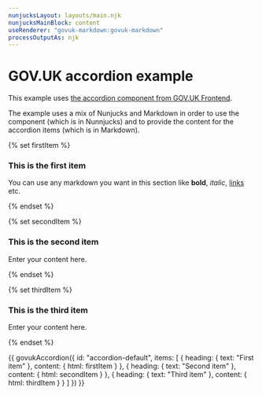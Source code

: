 ```yaml
---
nunjucksLayout: layouts/main.njk
nunjucksMainBlock: content
useRenderer: "govuk-markdown:govuk-markdown"
processOutputAs: njk
---
```


# GOV.UK accordion example

This example uses [the accordion component from GOV.UK Frontend](https://design-system.service.gov.uk/components/accordion/).

The example uses a mix of Nunjucks and Markdown in order to use the component (which is in Nunnjucks) and to provide the content for the accordion items (which is in Markdown).

{% set firstItem %}

### This is the first item

You can use any markdown you want in this section like **bold**, *italic*, [links](https://example.com) etc.

{% endset %}

{% set secondItem %}

### This is the second item

Enter your content here.

{% endset %}

{% set thirdItem %}

### This is the third item

Enter your content here.

{% endset %}

{{ govukAccordion({
  id: "accordion-default",
  items: [
    {
      heading: {
        text: "First item"
      },
      content: {
        html: firstItem
      }
    },
    {
      heading: {
        text: "Second item"
      },
      content: {
        html: secondItem
      }
    },
    {
      heading: {
        text: "Third item"
      },
      content: {
        html: thirdItem
      }
    }
  ]
}) }}
